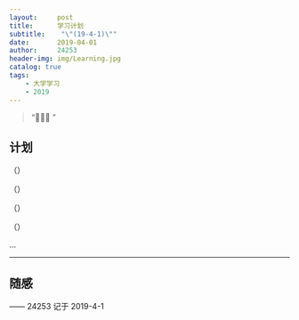 ```yaml
---
layout:     post
title:      学习计划
subtitle:    "\"(19-4-1)\""
date:       2019-04-01
author:     24253
header-img: img/Learning.jpg
catalog: true
tags:
    - 大学学习
    - 2019
---
```


> “🙉🙉🙉 ”


## 计划

（）

（）

（）

（）

...

---


## 随感



—— 24253 记于 2019-4-1
